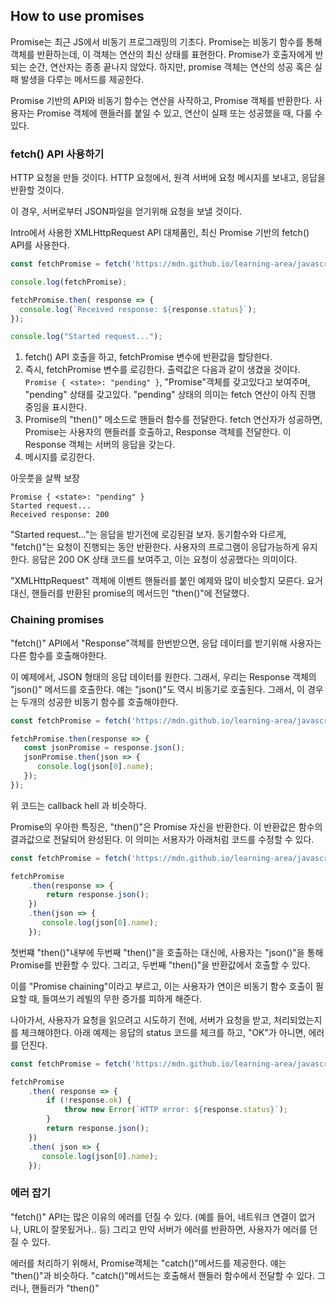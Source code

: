 ## How to use promises
Promise는 최근 JS에서 비동기 프로그래밍의 기초다.
Promise는 비동기 함수를 통해 객체를 반환하는데, 이 객체는 연산의 최신 상태를 표현한다.
Promise가 호출자에게 반되는 순간, 연산자는 종종 끝나지 않았다. 하지만, promise 객체는 연산의 성공 혹은 실패 발생을 다루는 메서드를 제공한다.

Promise 기반의 API와 비동기 함수는 연산을 사작하고, Promise 객체를 반환한다.
사용자는 Promise 객체에 핸들러를 붙일 수 있고, 연산이 실패 또는 성공했을 때, 다룰 수 있다.

### fetch() API 사용하기
HTTP 요청을 만들 것이다. HTTP 요청에서, 원격 서버에 요청 메시지를 보내고, 응답을 반환할 것이다.

이 경우, 서버로부터 JSON파일을 얻기위해 요청을 보낼 것이다. 

Intro에서 사용한 XMLHttpRequest API 대체품인, 최신 Promise 기반의 fetch() API를 사용한다.

```javascript
const fetchPromise = fetch('https://mdn.github.io/learning-area/javascript/apis/fetching-data/can-store/products.json');

console.log(fetchPromise);

fetchPromise.then( response => {
  console.log(`Received response: ${response.status}`);
});

console.log("Started request...");
```
1. fetch() API 호출을 하고, fetchPromise 변수에 반환값을 할당한다.
2. 즉시, fetchPromise 변수를 로깅한다. 출력값은 다음과 같이 생겼을 것이다.
```Promise { <state>: "pending" }```, "Promise"객체를 갖고있다고 보여주며, "pending" 상태를 갖고있다.
"pending" 상태의 의미는 fetch 연산이 아직 진행 중임을 표시한다.
3. Promise의 "then()" 메소드로 핸들러 함수를 전달한다. fetch 연산자가 성공하면, Promise는 사용자의 핸들러를 호출하고, Response 객체를 전달한다.
이 Response 객체는 서버의 응답을 갖는다.
4. 메시지를 로깅한다.

아웃풋을 살짝 보장
```
Promise { <state>: "pending" }
Started request...
Received response: 200
```
"Started request..."는 응답을 받기전에 로깅된걸 보자. 동기함수와 다르게, "fetch()"는 요청이 진행되는 동안 반환한다.
사용자의 프로그램이 응답가능하게 유지한다. 응답은 200 OK 상태 코드를 보여주고, 이는 요청이 성공했다는 의미이다.

"XMLHttpRequest" 객체에 이벤트 핸들러를 붙인 예제와 많이 비슷할지 모른다.
요거 대신, 핸들러를 반환된 promise의 메서드인 "then()"에 전달했다.

### Chaining promises
"fetch()" API에서 "Response"객체를 한번받으면, 응답 데이터를 받기위해 사용자는 다른 함수를 호출해야한다.

이 예제에서, JSON 형태의 응답 데이터를 원한다. 그래서, 우리는 Response 객체의 "json()" 메서드를 호출한다.
얘는 "json()"도 역시 비동기로 호출된다. 그래서, 이 경우는 두개의 성공한 비동기 함수를 호출해야한다.

```javascript
const fetchPromise = fetch('https://mdn.github.io/learning-area/javascript/apis/fetching-data/can-store/products.json');

fetchPromise.then(response => {
   const jsonPromise = response.json();
   jsonPromise.then(json => {
      console.log(json[0].name); 
   });
});
```
위 코드는 callback hell 과 비슷하다.

Promise의 우아한 특징은, "then()"은 Promise 자신을 반환한다. 이 반환값은 함수의 결과값으로 전달되어 완성된다.
이 의미는 서용자가 아래처럼 코드를 수정할 수 있다.
```javascript
const fetchPromise = fetch('https://mdn.github.io/learning-area/javascript/apis/fetching-data/can-store/products.json');

fetchPromise
    .then(response => {
        return response.json();
    })
    .then(json => {
       console.log(json[0].name); 
    });
```
첫번쨰 "then()"내부에 두번째 "then()"을 호출하는 대신에, 사용자는 "json()"을 통해 Promise를 반환할 수 있다.
그리고, 두번째 "then()"을 반환값에서 호출할 수 있다. 

이를 "Promise chaining"이라고 부르고, 이는 사용자가 연이은 비동기 함수 호출이 필요할 때, 들여쓰기 레빌의 무한 증가를 피하게 해준다.

나아가서, 사용자가 요청을 읽으려고 시도하기 전에, 서버가 요청을 받고, 처리되었는지를 체크해야한다.
아래 예제는 응답의 status 코드를 체크를 하고, "OK"가 아니면, 에러를 던진다.
```javascript
const fetchPromise = fetch('https://mdn.github.io/learning-area/javascript/apis/fetching-data/can-store/products.json');

fetchPromise
    .then( response => {
        if (!response.ok) {
            throw new Error(`HTTP error: ${response.status}`);
        }
        return response.json();
    })
    .then( json => {
       console.log(json[0].name); 
    });
```

### 에러 잡기
"fetch()" API는 많은 이유의 에러를 던질 수 있다. (예를 들어, 네트워크 연결이 없거나, URL이 잘못됬거나.. 등)
그리고 만약 서버가 에러를 반환하면, 사용자가 에러를 던질 수 있다.

에러를 처리하기 위해서, Promise객체는 "catch()"메서드를 제공한다. 얘는 "then()"과 비슷하다.
"catch()"메서드는 호출해서 핸들러 함수에서 전달할 수 있다.
그러나, 핸들러가 "then()"
